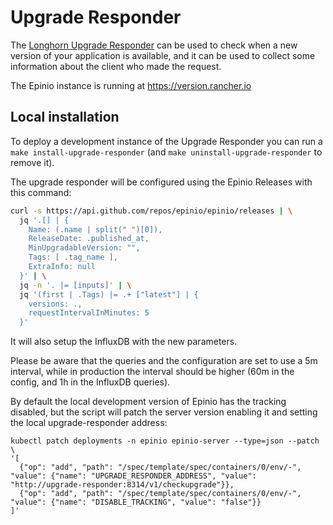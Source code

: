 # Upgrade Responder

The [Longhorn Upgrade Responder](https://github.com/longhorn/upgrade-responder) can be used to check when a new version of your application is available, and it can be used to collect some information about the client who made the request.

The Epinio instance is running at https://version.rancher.io

## Local installation

To deploy a development instance of the Upgrade Responder you can run a `make install-upgrade-responder` (and `make uninstall-upgrade-responder` to remove it).


The upgrade responder will be configured using the Epinio Releases with this command:

```bash
curl -s https://api.github.com/repos/epinio/epinio/releases | \
  jq '.[] | {
    Name: (.name | split(" ")[0]),
    ReleaseDate: .published_at,
    MinUpgradableVersion: "",
    Tags: [ .tag_name ],
    ExtraInfo: null
  }' | \
  jq -n '. |= [inputs]' | \
  jq '(first | .Tags) |= .+ ["latest"] | { 
    versions: .,
    requestIntervalInMinutes: 5
  }'
```

It will also setup the InfluxDB with the new parameters.

Please be aware that the queries and the configuration are set to use a 5m interval, while in production the interval should be higher (60m in the config, and 1h in the InfluxDB queries).

By default the local development version of Epinio has the tracking disabled, but the script will patch the server version enabling it and setting the local upgrade-responder address:

```
kubectl patch deployments -n epinio epinio-server --type=json --patch \
'[
  {"op": "add", "path": "/spec/template/spec/containers/0/env/-", "value": {"name": "UPGRADE_RESPONDER_ADDRESS", "value": "http://upgrade-responder:8314/v1/checkupgrade"}},
  {"op": "add", "path": "/spec/template/spec/containers/0/env/-", "value": {"name": "DISABLE_TRACKING", "value": "false"}}
]'
```
